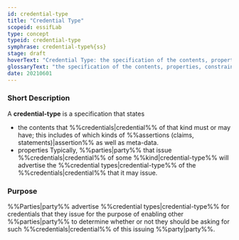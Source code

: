 ```yaml
---
id: credential-type
title: "Credential Type"
scopeid: essifLab
type: concept
typeid: credential-type
symphrase: credential-type%{ss}
stage: draft
hoverText: "Credential Type: the specification of the contents, properties, constraints etc. that Credentials of this type must have/comply with."
glossaryText: "the specification of the contents, properties, constraints etc. that %%credentials^credential%% of this type must have/comply with."
date: 20210601
---
```


### Short Description
A **credential-type** is a specification that states
- the contents that %%credentials|credential%% of that kind must or may have; this includes of which kinds of %%assertions (claims, statements)|assertion%% as well as meta-data.
- properties Typically, %%parties|party%% that issue %%credentials|credential%% of some %%kind|credential-type%% will advertise the %%credential types|credential-type%% of the %%credentials|credential%% that it may issue.

### Purpose
%%Parties|party%% advertise %%credential types|credential-type%% for credentials that they issue for the purpose of enabling other %%parties|party%% to determine whether or not they should be asking for such %%credentials|credential%% of this issuing %%party|party%%.